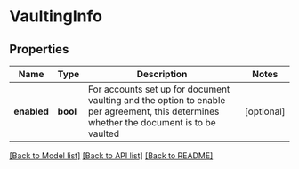 # VaultingInfo

## Properties
Name | Type | Description | Notes
------------ | ------------- | ------------- | -------------
**enabled** | **bool** | For accounts set up for document vaulting and the option to enable per agreement, this determines whether the document is to be vaulted | [optional] 

[[Back to Model list]](../README.md#documentation-for-models) [[Back to API list]](../README.md#documentation-for-api-endpoints) [[Back to README]](../README.md)


